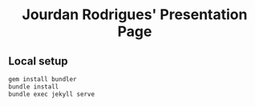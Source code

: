 <div align="center">

# Jourdan Rodrigues' Presentation Page
</div>

## Local setup

```bash
gem install bundler
bundle install
bundle exec jekyll serve
```
